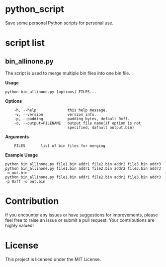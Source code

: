 # python_script

Save some personal Python scripts for personal use.

# script list

## bin_allinone.py

The script is used to merge multiple bin files into one bin file.

**Usage**

``` shell
python bin_allinone.py [options] FILES...
```

**Options**

```
    -h, --help              this help message.
    -v, --version           version info.
    -p, --padding           padding bytes, default 0xff.
    -o, --output=FILENAME   output file name(if option is not 
                            specified, dafault output.bin)
```

**Arguments**

```
    FILES       list of bin files for merging
```

**Example Usage**

``` shell
python bin_allinone.py file1.bin addr1 file2.bin addr2 file3.bin addr3
python bin_allinone.py file1.bin addr1 file2.bin addr2 file3.bin addr3 -o out.bin
python bin_allinone.py file1.bin addr1 file2.bin addr2 file3.bin addr3 -p 0xff -o out.bin
```

# Contribution

If you encounter any issues or have suggestions for improvements, please feel free to raise an issue or submit a pull request. Your contributions are highly valued!

# License

This project is licensed under the MIT License.